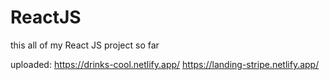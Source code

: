 # ReactJS

this all of my React JS project so far

uploaded:
https://drinks-cool.netlify.app/
https://landing-stripe.netlify.app/
